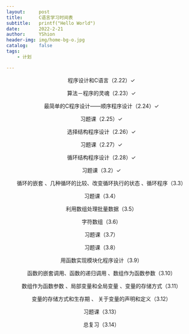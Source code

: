 ```yaml
---
layout:     post
title:      C语言学习时间表
subtitle:   printf("Hello World")
date:       2022-2-21
author:     YShion
header-img: img/home-bg-o.jpg
catalog:    false
tags:
    - 计划

---
```

<p align="center">程序设计和C语言（2.22）✓</p>

<p align="center">算法－程序的灵魂（2.23）✓</p>

<p align="center">最简单的C程序设计――顺序程序设计（2.24）✓</p>

<p align="center">习题课（2.25）✓</p>

<p align="center">选择结构程序设计（2.26）✓</p>

<p align="center">习题课（2.27）✓</p>

<p align="center">循环结构程序设计（2.28）✓</p>

<p align="center">习题课（3.2）✓</p>

<p align="center">循环的嵌套 、几种循环的比较、改变循环执行的状态 、循环程序（3.3）</p>

<p align="center">习题课（3.4）</p>

<p align="center">利用数组处理批量数据（3.5）</p>

<p align="center">字符数组（3.6）</p>

<p align="center">习题课（3.7）</p>

<p align="center">习题课（3.8）</p>

<p align="center">用函数实现模块化程序设计（3.9）</p>

<p align="center">函数的嵌套调用、函数的递归调用 、数组作为函数参数（3.10）</p>

<p align="center">数组作为函数参数 、局部变量和全局变量 、变量的存储方式（3.11）</p>

<p align="center">变量的存储方式和生存期 、 关于变量的声明和定义（3.12）</p>

<p align="center">习题课（3.13）</p>

<p align="center">总复习（3.14）</p>

